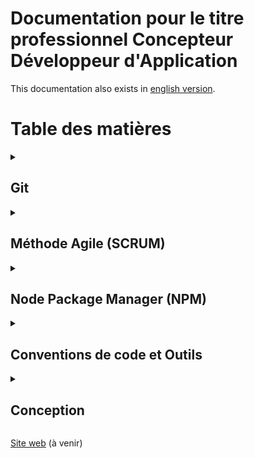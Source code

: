 # Documentation pour le titre professionnel Concepteur Développeur d'Application

This documentation also exists in [english version](README.en.md).

# Table des matières

<details>
<summary><h2>Git</h2></summary>

- [Introduction à Git](1-basics/01-git/01-introduction/fr/article.md)
- [Installation de Git](1-basics/01-git/02-installation/fr/article.md)
- [Le versioning](1-basics/01-git/03-versioning/fr/article.md)
- [Fonctionnement de Git](1-basics/01-git/04-git-functions/fr/article.md)
- [Les commandes de base](1-basics/01-git/05-commands/fr/article.md)
- [Les branches](1-basics/01-git/06-branches/fr/article.md)
- [Travaillez en collaboration avec Git](1-basics/01-git/07-collaborative-work/fr/article.md)

<details>
<summary><h2>GitFlow</h2></summary>

- [Documentation de GitFlow](1-basics/02-gitflow/fr/article.md)

</details>
</details>
<details>
<summary><h2>Méthode Agile (SCRUM)</h2></summary>

- [La méthode Agile](1-basics/03-methodology/01-agile-method/fr/article.md)
- [La vélocité dans SCRUM](1-basics/03-methodology/02-velocity/fr/article.md)
- [Présentation du Planning Poker](1-basics/03-methodology/03-planning-poker/fr/article.md)

</details>
<details>
<summary><h2>Node Package Manager (NPM)</h2></summary>

- [Documentation de NPM](1-basics/04-npm/fr/article.md)

</details>
<details>
<summary><h2>Conventions de code et Outils</h2></summary>

- [Les conventions de code](2-code-style/01-code-conventions/fr/article.md)
- [Documentation des linters](2-code-style/02-linter/fr/article.md)
- [Les formatters avec Prettier](2-code-style/03-prettier/fr/article.md)
- [Références pour du Clean Code](2-code-style/04-clean-code-references/fr/article.md)

</details>
<details>
<summary><h2>Conception</h2></summary>

- [Introduction à la conception](3-conception/01-get-started/fr/article.md)
- [Avant la conception](3-conception/02-pre-design/fr/article.md)

</details>

[Site web](http://concepteur-developpeur.com/) (à venir)